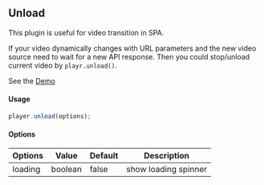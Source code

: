 ## Unload

This plugin is useful for video transition in SPA.

If your video dynamically changes with URL parameters and the new video source need to wait for a new API response. Then you could stop/unload current video by `playr.unload()`.

See the [Demo](https://pong420.github.io/videojs-plus/examples/unload.html)

#### Usage

```js
player.unload(options);
```

#### Options

| Options | Value   | Default | Description          |
| ------- | ------- | ------- | -------------------- |
| loading | boolean | false   | show loading spinner |
